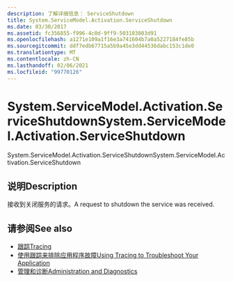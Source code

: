 ```yaml
---
description: 了解详细信息： ServiceShutdown
title: System.ServiceModel.Activation.ServiceShutdown
ms.date: 03/30/2017
ms.assetid: fc356855-f996-4c0d-9ff9-503103803d91
ms.openlocfilehash: a1271e109a1f16e3a741604b7a0a5227184fe85b
ms.sourcegitcommit: ddf7edb67715a5b9a45e3dd44536dabc153c1de0
ms.translationtype: MT
ms.contentlocale: zh-CN
ms.lasthandoff: 02/06/2021
ms.locfileid: "99770126"
---
```

# <a name="systemservicemodelactivationserviceshutdown"></a><span data-ttu-id="16ed5-103">System.ServiceModel.Activation.ServiceShutdown</span><span class="sxs-lookup"><span data-stu-id="16ed5-103">System.ServiceModel.Activation.ServiceShutdown</span></span>

<span data-ttu-id="16ed5-104">System.ServiceModel.Activation.ServiceShutdown</span><span class="sxs-lookup"><span data-stu-id="16ed5-104">System.ServiceModel.Activation.ServiceShutdown</span></span>  
  
## <a name="description"></a><span data-ttu-id="16ed5-105">说明</span><span class="sxs-lookup"><span data-stu-id="16ed5-105">Description</span></span>  

 <span data-ttu-id="16ed5-106">接收到关闭服务的请求。</span><span class="sxs-lookup"><span data-stu-id="16ed5-106">A request to shutdown the service was received.</span></span>  
  
## <a name="see-also"></a><span data-ttu-id="16ed5-107">请参阅</span><span class="sxs-lookup"><span data-stu-id="16ed5-107">See also</span></span>

- [<span data-ttu-id="16ed5-108">跟踪</span><span class="sxs-lookup"><span data-stu-id="16ed5-108">Tracing</span></span>](index.md)
- [<span data-ttu-id="16ed5-109">使用跟踪来排除应用程序故障</span><span class="sxs-lookup"><span data-stu-id="16ed5-109">Using Tracing to Troubleshoot Your Application</span></span>](using-tracing-to-troubleshoot-your-application.md)
- [<span data-ttu-id="16ed5-110">管理和诊断</span><span class="sxs-lookup"><span data-stu-id="16ed5-110">Administration and Diagnostics</span></span>](../index.md)
